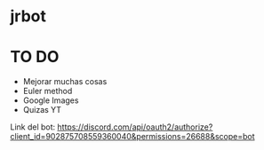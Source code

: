 # jrbot

# TO DO
 * Mejorar muchas cosas
 * Euler method
 * Google Images
 * Quizas YT

Link del bot: https://discord.com/api/oauth2/authorize?client_id=902875708559360040&permissions=26688&scope=bot
